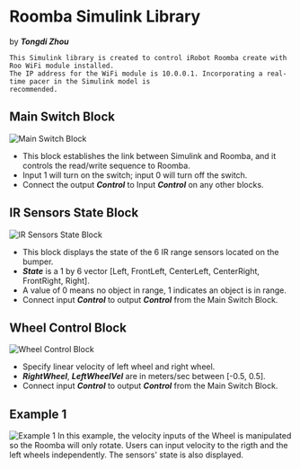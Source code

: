 # Roomba Simulink Library
by **_Tongdi Zhou_**
```
This Simulink library is created to control iRobot Roomba create with Roo WiFi module installed.
The IP address for the WiFi module is 10.0.0.1. Incorporating a real-time pacer in the Simulink model is 
recommended.
```

## Main Switch Block
![Main Switch Block](https://github.com/Talisker10/MacRoombaSimulink/blob/master/Figures/Main%20Switch.png)
- This block establishes the link between Simulink and Roomba, and it controls the read/write sequence to Roomba.
- Input 1 will turn on the switch; input 0 will turn off the switch.
- Connect the output **_Control_** to Input **_Control_** on any other blocks.

## IR Sensors State Block
![IR Sensors State Block](https://github.com/Talisker10/MacRoombaSimulink/blob/master/Figures/6%20IR%20Sensor.png)
- This block displays the state of the 6 IR range sensors located on the bumper.
- **_State_** is a 1 by 6 vector [Left, FrontLeft, CenterLeft, CenterRight, FrontRight, Right].
- A value of 0 means no object in range, 1 indicates an object is in range.
- Connect input **_Control_** to output **_Control_** from the Main Switch Block.

## Wheel Control Block
![Wheel Control Block](https://github.com/Talisker10/MacRoombaSimulink/blob/master/Figures/Wheel.png)
- Specify linear velocity of left wheel and right wheel.
- **_RightWheel_**, **_LeftWheelVel_** are in meters/sec between [-0.5, 0.5].
- Connect input **_Control_** to output **_Control_** from the Main Switch Block.

## Example 1
![Example 1](https://github.com/Talisker10/MacRoombaSimulink/blob/master/Figures/Example.png)
In this example, the velocity inputs of the Wheel is manipulated so the Roomba will only rotate. Users can input velocity to the rigth and the left wheels independently. The sensors' state is also displayed.
